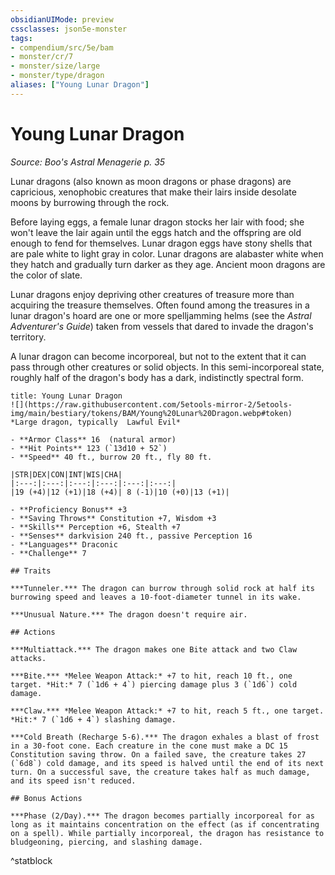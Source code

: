 ```yaml
---
obsidianUIMode: preview
cssclasses: json5e-monster
tags:
- compendium/src/5e/bam
- monster/cr/7
- monster/size/large
- monster/type/dragon
aliases: ["Young Lunar Dragon"]
---
```

# Young Lunar Dragon
*Source: Boo's Astral Menagerie p. 35*  

Lunar dragons (also known as moon dragons or phase dragons) are capricious, xenophobic creatures that make their lairs inside desolate moons by burrowing through the rock.

Before laying eggs, a female lunar dragon stocks her lair with food; she won't leave the lair again until the eggs hatch and the offspring are old enough to fend for themselves. Lunar dragon eggs have stony shells that are pale white to light gray in color. Lunar dragons are alabaster white when they hatch and gradually turn darker as they age. Ancient moon dragons are the color of slate.

Lunar dragons enjoy depriving other creatures of treasure more than acquiring the treasure themselves. Often found among the treasures in a lunar dragon's hoard are one or more spelljamming helms (see the *Astral Adventurer's Guide*) taken from vessels that dared to invade the dragon's territory.

A lunar dragon can become incorporeal, but not to the extent that it can pass through other creatures or solid objects. In this semi-incorporeal state, roughly half of the dragon's body has a dark, indistinctly spectral form.

```ad-statblock
title: Young Lunar Dragon
![](https://raw.githubusercontent.com/5etools-mirror-2/5etools-img/main/bestiary/tokens/BAM/Young%20Lunar%20Dragon.webp#token)
*Large dragon, typically  Lawful Evil*

- **Armor Class** 16  (natural armor)
- **Hit Points** 123 (`13d10 + 52`)
- **Speed** 40 ft., burrow 20 ft., fly 80 ft.

|STR|DEX|CON|INT|WIS|CHA|
|:---:|:---:|:---:|:---:|:---:|:---:|
|19 (+4)|12 (+1)|18 (+4)| 8 (-1)|10 (+0)|13 (+1)|

- **Proficiency Bonus** +3
- **Saving Throws** Constitution +7, Wisdom +3
- **Skills** Perception +6, Stealth +7
- **Senses** darkvision 240 ft., passive Perception 16
- **Languages** Draconic
- **Challenge** 7

## Traits

***Tunneler.*** The dragon can burrow through solid rock at half its burrowing speed and leaves a 10-foot-diameter tunnel in its wake.

***Unusual Nature.*** The dragon doesn't require air.

## Actions

***Multiattack.*** The dragon makes one Bite attack and two Claw attacks.

***Bite.*** *Melee Weapon Attack:* +7 to hit, reach 10 ft., one target. *Hit:* 7 (`1d6 + 4`) piercing damage plus 3 (`1d6`) cold damage.

***Claw.*** *Melee Weapon Attack:* +7 to hit, reach 5 ft., one target. *Hit:* 7 (`1d6 + 4`) slashing damage.

***Cold Breath (Recharge 5-6).*** The dragon exhales a blast of frost in a 30-foot cone. Each creature in the cone must make a DC 15 Constitution saving throw. On a failed save, the creature takes 27 (`6d8`) cold damage, and its speed is halved until the end of its next turn. On a successful save, the creature takes half as much damage, and its speed isn't reduced.

## Bonus Actions

***Phase (2/Day).*** The dragon becomes partially incorporeal for as long as it maintains concentration on the effect (as if concentrating on a spell). While partially incorporeal, the dragon has resistance to bludgeoning, piercing, and slashing damage.
```
^statblock